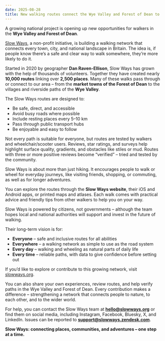 ```yaml
---
date: 2025-08-28
title: New walking routes connect the Wye Valley and Forest of Dean to Britain’s national network  
---
```


A growing national project is opening up new opportunities for walkers in the **Wye Valley and Forest of Dean**.  

[Slow Ways](https://slowways.org), a non-profit initiative, is building a walking network that connects every town, city, and national landscape in Britain. The idea is, if people know there’s a safe and clear way to walk somewhere, they’re more likely to do it.  

Started in 2020 by geographer **Dan Raven-Ellison**, Slow Ways has grown with the help of thousands of volunteers. Together they have created nearly **10,000 routes** linking over **2,500 places**. Many of these walks pass through or connect to our area – from the **market towns of the Forest of Dean** to the villages and riverside paths of the **Wye Valley**.  

The Slow Ways routes are designed to:  

- Be safe, direct, and accessible  
- Avoid busy roads where possible  
- Include resting places every 5–10 km  
- Pass through public transport hubs  
- Be enjoyable and easy to follow  

Not every path is suitable for everyone, but routes are tested by walkers and wheelchair/scooter users. Reviews, star ratings, and surveys help highlight surface quality, gradients, and obstacles like stiles or mud. Routes with three or more positive reviews become “verified” – tried and tested by the community.  

Slow Ways is about more than just hiking. It encourages people to walk or wheel for everyday journeys, like visiting friends, shopping, or commuting, as well as for longer adventures.  

You can explore the routes through the **Slow Ways website**, their iOS and Android apps, or printed maps and atlases. Each walk comes with practical advice and friendly tips from other walkers to help you on your way.  

Slow Ways is powered by citizens, not governments – although the team hopes local and national authorities will support and invest in the future of walking.  

Their long-term vision is for:  

- **Everyone** – safe and inclusive routes for all abilities  
- **Everywhere** – a walking network as simple to use as the road system  
- **Every day** – walking and wheeling as natural parts of daily life  
- **Every time** – reliable paths, with data to give confidence before setting out  

If you’d like to explore or contribute to this growing network, visit [slowways.org](https://slowways.org).  

You can also share your own experiences, review routes, and help verify paths in the Wye Valley and Forest of Dean. Every contribution makes a difference – strengthening a network that connects people to nature, to each other, and to the wider world.  

For help, you can contact the Slow Ways team at **hello@slowways.org** or find them on social media, including Instagram, Facebook, Bluesky, X, and LinkedIn. Issues can be reported to **support@slowways.zendesk.com**.  

**Slow Ways: connecting places, communities, and adventures – one step at a time.**
